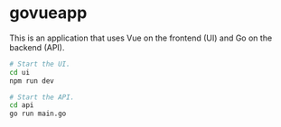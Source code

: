# govueapp

This is an application that uses Vue on the frontend (UI) and Go on the backend (API).

```bash
# Start the UI.
cd ui
npm run dev

# Start the API.
cd api
go run main.go
```
